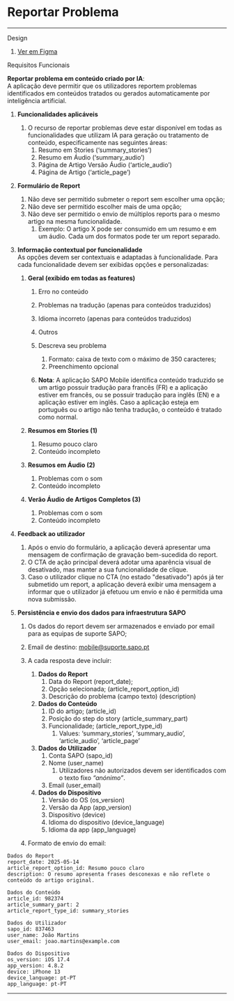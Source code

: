 # Reportar Problema

---

 

Design

1. [Ver em Figma](https://www.figma.com/design/jWFlJEYGhbSeCSDxLjKHTp/Sapo%E3%83%BB%5BHandoff%5D-Design-Visual?node-id=7794-63648&t=nJiIcfmqpGlmk5Dp-4)

Requisitos Funcionais

**Reportar problema em conteúdo criado por IA**:   
A aplicação deve permitir que os utilizadores reportem problemas identificados em conteúdos tratados ou gerados automaticamente por inteligência artificial.

1. **Funcionalidades aplicáveis**  
   1. O recurso de reportar problemas deve estar disponível em todas as funcionalidades que utilizam IA para geração ou tratamento de conteúdo, especificamente nas seguintes áreas:  
      1. Resumo em Stories (‘summary\_stories’)  
      2. Resumo em Áudio  (‘summary\_audio’)  
      3. Página de Artigo Versão Áudio (‘article\_audio’)  
      4. Página de Artigo (‘article\_page’)

2. **Formulário de Report**  
   1. Não deve ser permitido submeter o report sem escolher uma opção;  
   2. Não deve ser permitido escolher mais de uma opção;  
   3. Não deve ser permitido o envio de múltiplos reports para o mesmo artigo na mesma funcionalidade.  
      1. Exemplo: O artigo X pode ser consumido em um resumo e em um áudio. Cada um dos formatos pode ter um report separado. 

3. **Informação contextual por funcionalidade**  
   As opções devem ser contextuais e adaptadas à funcionalidade. Para cada funcionalidade devem ser exibidas opções e personalizadas:   
   1. **Geral (exibido em todas as features)**  
      1. Erro no conteúdo  
      2. Problemas na tradução (apenas para conteúdos traduzidos)  
      3. Idioma incorreto (apenas para conteúdos traduzidos)  
      4. Outros  
      5. Descreva seu problema  
         1. Formato: caixa de texto com o máximo de 350 caracteres;  
         2. Preenchimento opcional

      6. **Nota**: A aplicação SAPO Mobile identifica conteúdo traduzido se um artigo possuir tradução para francês (FR) e a aplicação estiver em francês, ou se possuir tradução para inglês (EN) e a aplicação estiver em inglês. Caso a aplicação esteja em português ou o artigo não tenha tradução, o conteúdo é tratado como normal.

   2. **Resumos em Stories (1)**  
      1. Resumo pouco claro  
      2. Conteúdo incompleto

   3. **Resumos em Áudio (2)**  
      1. Problemas com o som  
      2. Conteúdo incompleto

   4. **Verão Áudio de Artigos Completos (3)**  
      1. Problemas com o som  
      2. Conteúdo incompleto

4. **Feedback ao utilizador**  
   1. Após o envio do formulário, a aplicação deverá apresentar uma mensagem de confirmação de gravação bem-sucedida do report.  
   2. O CTA de ação principal  deverá adotar uma aparência visual de desativado, mas manter a sua funcionalidade de clique.  
   3. Caso o utilizador clique no CTA (no estado "desativado") após já ter submetido um report, a aplicação deverá exibir uma mensagem a informar que o utilizador já efetuou um envio e não é permitida uma nova submissão.

5. **Persistência  e envio dos dados para infraestrutura SAPO**  
   1. Os dados do report devem ser armazenados e enviado por email para as equipas de suporte SAPO;  
   2. Email de destino: mobile@suporte.sapo.pt  
   3. A cada resposta deve incluir:  
      1. **Dados do Report**  
         1. Data do Report (report\_date);  
         2. Opção selecionada; (article\_report\_option\_id)  
         3. Descrição do problema (campo texto) (description)  
      2. **Dados do Conteúdo**  
         1. ID do artigo; (article\_id)  
         2. Posição do step do story (article\_summary\_part)  
         3. Funcionalidade; (article\_report\_type\_id)  
            1. Values: ‘summary\_stories’, ‘summary\_audio’, ‘article\_audio’, ‘article\_page’  
      3. **Dados do Utilizador**  
         1. Conta SAPO (sapo\_id)  
         2. Nome (user\_name)  
            1. Utilizadores não autorizados devem ser identificados com o texto fixo *“anónimo”*.  
         3. Email (user\_email)  
      4. **Dados do Dispositivo**  
         1. Versão do OS (os\_version)  
         2. Versão da App (app\_version)  
         3. Dispositivo (device)  
         4. Idioma do dispositivo (device\_language)  
         5. Idioma da app (app\_language)

   4. Formato de envio do email:

```
Dados do Report  
report_date: 2025-05-14  
article_report_option_id: Resumo pouco claro  
description: O resumo apresenta frases desconexas e não reflete o conteúdo do artigo original.  

Dados do Conteúdo  
article_id: 982374  
article_summary_part: 2  
article_report_type_id: summary_stories  

Dados do Utilizador  
sapo_id: 837463  
user_name: João Martins  
user_email: joao.martins@example.com  

Dados do Dispositivo  
os_version: iOS 17.4  
app_version: 4.8.2  
device: iPhone 13  
device_language: pt-PT  
app_language: pt-PT
```

---

